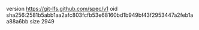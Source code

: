 version https://git-lfs.github.com/spec/v1
oid sha256:2581b5abb1aa2afc803fcfb53e68160bd1b949bf43f2953447a2feb1aa88a6bb
size 2949
